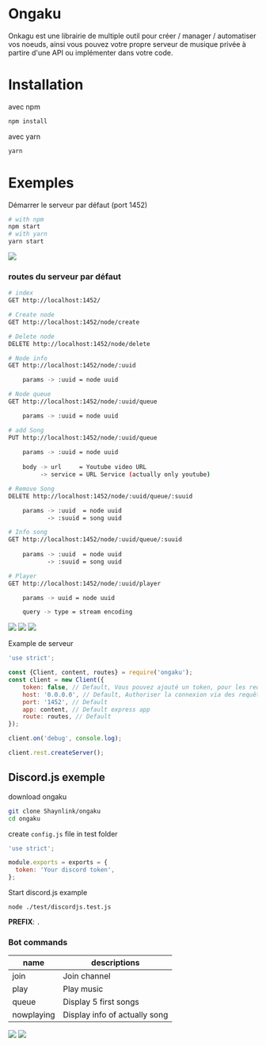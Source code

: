 # Ongaku
Onkagu est une librairie de multiple outil pour créer / manager / automatiser vos noeuds, ainsi vous pouvez votre propre serveur de musique privée à partire d'une API ou implémenter dans votre code.

# Installation
avec npm
```bash
npm install
```
avec yarn
```bash
yarn
```

# Exemples
Démarrer le serveur par défaut (port 1452)
```bash
# with npm
npm start
# with yarn
yarn start
```

<img src="https://raw.githubusercontent.com/Shaynlikn/ongaku/master/assets/images/loadRoute.png" />

### routes du serveur par défaut
```bash
# index
GET http://localhost:1452/

# Create node
GET http://localhost:1452/node/create

# Delete node
DELETE http://localhost:1452/node/delete

# Node info
GET http://localhost:1452/node/:uuid

    params -> :uuid = node uuid

# Node queue
GET http://localhost:1452/node/:uuid/queue

    params -> :uuid = node uuid

# add Song
PUT http://localhost:1452/node/:uuid/queue
    
    params -> :uuid = node uuid
    
    body -> url     = Youtube video URL
         -> service = URL Service (actually only youtube)

# Remove Song
DELETE http://localhost:1452/node/:uuid/queue/:suuid

    params -> :uuid  = node uuid
           -> :suuid = song uuid

# Info song
GET http://localhost:1452/node/:uuid/queue/:suuid
    
    params -> :uuid  = node uuid
           -> :suuid = song uuid

# Player
GET http://localhost:1452/node/:uuid/player

    params -> uuid = node uuid

    query -> type = stream encoding
```

<img src="https://raw.githubusercontent.com/Shaynlikn/ongaku/master/assets/images/node.png" />

<img src="https://raw.githubusercontent.com/Shaynlikn/ongaku/master/assets/images/addQueue.png" />

<img src="https://raw.githubusercontent.com/Shaynlikn/ongaku/master/assets/images/player.png" />

Example de serveur
```js
'use strict';

const {Client, content, routes} = require('ongaku');
const client = new Client({
    token: false, // Default, Vous pouvez ajouté un token, pour les requêtes via votre api avec le headers Authorization
    host: '0.0.0.0', // Default, Authoriser la connexion via des requêtes externe du réseau
    port: '1452', // Default
    app: content, // Default express app
    route: routes, // Default
});

client.on('debug', console.log);

client.rest.createServer();
```

 ## Discord.js exemple
download ongaku
```bash
git clone Shaynlink/ongaku
cd ongaku
```

create `config.js` file in test folder
```js
'use strict';

module.exports = exports = {
  token: 'Your discord token',
};
```
Start discord.js example
```
node ./test/discordjs.test.js
```
**PREFIX**: `.`

### Bot commands


| name       | descriptions                  |
|------------|-------------------------------|
| join       | Join channel                  |
| play       | Play music                    |
| queue      | Display 5 first songs         |
| nowplaying | Display info of actually song |

<img src="https://raw.githubusercontent.com/Shaynlikn/ongaku/master/assets/images/queue.png" />

<img src="https://raw.githubusercontent.com/Shaynlikn/ongaku/master/assets/images/nowplaying.png" />